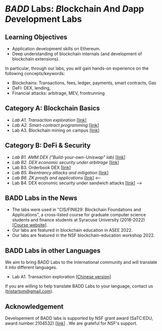 
*BADD* Labs: *B*lockchain *A*nd *D*app *D*evelopment Labs
===

Learning Objectives
---

- Application development skills on Ethereum.
- Deep understanding of blockchain internals (and development of blockchain extensions).

In particular,  through our labs, you will gain hands-on experience on the following concepts/keywords:

- Blockchains: Transactions, fees, ledger, payments, smart contracts, Gas
- DeFi: DEX, lending, 
- Financial attacks: arbitrage, MEV, frontrunning

Category A: Blockchain Basics
---

- *Lab A1. Transaction exploration* [[link](labs/A1/README.md)] 
- *Lab A2. Smart-contract programming* [[link](labs/A2/README.md)]
- Lab A3. Blockchain mining on campus [[link](labs/A3/README.md)]

Category B: DeFi & Security
---

- *Lab B1. AMM DEX ("Build-your-own-Uniswap" lab)* [[link](labs/B1/README.md)]
- *Lab B2. DEX economic security under arbitrage* [[link](labs/B2/README.md)]
- Lab B3. Orderbook DEX [[link](labs/B3/README.md)]
- *Lab B5. Reentrancy attacks and mitigation* [[link](labs/B5/README.md)]
- *Lab B6. ZK proofs and applications* [[link](labs/B6/README.md)]
<--
- Lab B4. DEX economic security under sandwich attacks [[link](labs/B4/README.md)]
-->

BADD Labs in the News
---

- The labs were used in "CIS/FIN629: Blockchain Foundations and Applications", a cross-listed course for graduate computer science students and finance students at Syracuse University (2018-2022) [[Course website](https://tristartom.github.io/teaching/22f-fin600/index.html)].
- Our labs are featured in blockchain education in ASEE 2022.
- Our labs are featured in the NSF blockchain-education workshop 2022.

BADD Labs in other Languages
---

We aim to bring BADD Labs to the International community and will translate it into different languages.

- Lab A1. Transaction exploration [[Chinese version](labs/A1/README-Zh.md)]

If you are willing to help translate BADD Labs to your language, contact us (tristartom@gmail.com).

Acknowledgement
---

Developement of BADD labs is supported by NSF grant award (SaTC:EDU, award number 2104532) [[link](https://www.nsf.gov/awardsearch/showAward?AWD_ID=2104532&HistoricalAwards=false)] . We are grateful for NSF's support.

<!--

B2. Multi-tx DEX via HTLC [[lab B2](old_labs/lab3-20/README-lab4.md)] 

Module C: Other DeFis
---

B1. Price feeds and liquidation [[lab 5](old_labs/lab3-20/lab5.md)] 
B2. Auctions [[lab 6](old_labs/lab3-20/lab6.md)]

4. Blockchain application: logging remote file storage [[lab 4](old_labls/lab4-20/README.md)]
- Lab module 4.2: Cryptocurrency Hedging [[lab 4.2](old_labls/lab4.2/README.md)]


-->

